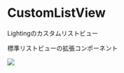 # CustomListView
Lightingのカスタムリストビュー

標準リストビューの拡張コンポーネント


<img src="https://user-images.githubusercontent.com/9690188/39112827-b5ef85f8-4714-11e8-9095-0fb59dc11c2a.PNG" />